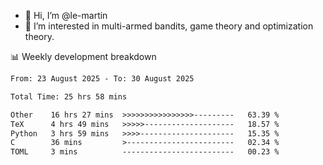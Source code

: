 - 👋 Hi, I’m @le-martin
- 👀 I’m interested in multi-armed bandits, game theory and optimization theory.
<!---- 💞️ I’m looking to collaborate on ...
- 📫 How to reach me ...-->

<!---
Tutorial for using WakaTime stats in GitHub profile: https://github.com/athul/waka-readme
-->

📊 Weekly development breakdown
<!--START_SECTION:waka-->

```txt
From: 23 August 2025 - To: 30 August 2025

Total Time: 25 hrs 58 mins

Other    16 hrs 27 mins  >>>>>>>>>>>>>>>>---------   63.39 %
TeX      4 hrs 49 mins   >>>>>--------------------   18.57 %
Python   3 hrs 59 mins   >>>>---------------------   15.35 %
C        36 mins         >------------------------   02.34 %
TOML     3 mins          -------------------------   00.23 %
```

<!--END_SECTION:waka-->

<!---
le-martin/le-martin is a ✨ special ✨ repository because its `README.md` (this file) appears on your GitHub profile.
You can click the Preview link to take a look at your changes.
--->
